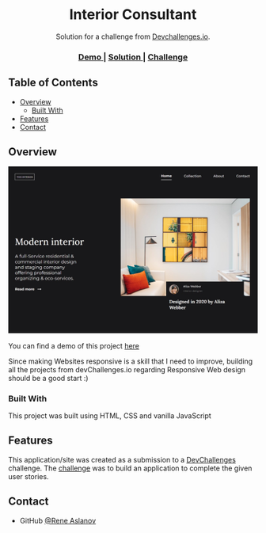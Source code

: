 <!-- Please update value in the {}  -->

<h1 align="center">Interior Consultant</h1>

<div align="center">
   Solution for a challenge from  <a href="http://devchallenges.io" target="_blank">Devchallenges.io</a>.
</div>

<div align="center">
  <h3>
    <a href="https://graceful-moonbeam-83cbf9.netlify.app/">
      Demo
    </a>
    <span> | </span>
    <a href="https://github.com/ReneAslanov/devChallenges-interior-consultant/tree/main">
      Solution
    </a>
    <span> | </span>
    <a href="https://devchallenges.io/challenges/Jymh2b2FyebRTUljkNcb">
      Challenge
    </a>
  </h3>
</div>

<!-- TABLE OF CONTENTS -->

## Table of Contents

- [Overview](#overview)
  - [Built With](#built-with)
- [Features](#features)
- [Contact](#contact)

<!-- OVERVIEW -->

## Overview

![screenshot](https://github.com/ReneAslanov/devChallenges-interior-consultant/blob/main/project-screenshot.jpg)

<!--Introduce your projects by taking a screenshot or a gif. Try to tell visitors a story about your project by answering:

- Where can I see your demo?
- What was your experience?
- What have you learned/improved?
- Your wisdom? :) -->

You can find a demo of this project [here](https://graceful-moonbeam-83cbf9.netlify.app/)

Since making Websites responsive is a skill that I need to improve, building all the projects from devChallenges.io regarding Responsive Web design should be a good start :)

### Built With

<!-- This section should list any major frameworks that you built your project using. Here are a few examples.-->

This project was built using HTML, CSS and vanilla JavaScript

## Features

<!-- List the features of your application or follow the template. Don't share the figma file here :) -->

This application/site was created as a submission to a [DevChallenges](https://devchallenges.io/challenges) challenge. The [challenge](https://devchallenges.io/challenges/Jymh2b2FyebRTUljkNcb) was to build an application to complete the given user stories.

## Contact

- GitHub [@Rene Aslanov](https://github.com/ReneAslanov)
